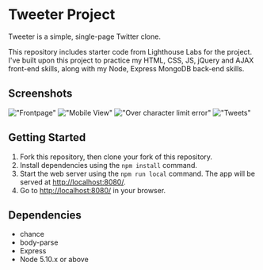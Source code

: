 # Tweeter Project

Tweeter is a simple, single-page Twitter clone.

This repository includes starter code from Lighthouse Labs for the project.
I've built upon this project to practice my HTML, CSS, JS, jQuery and AJAX front-end skills, along with my Node, Express MongoDB back-end skills.

## Screenshots

!["Frontpage"](https://i.imgur.com/pFLAHIf.png)
!["Mobile View"](https://i.imgur.com/Sz1E61j.png)
!["Over character limit error"](https://i.imgur.com/Sa76So8.png)
!["Tweets"](https://i.imgur.com/BqnI7pO.png)


## Getting Started

1. Fork this repository, then clone your fork of this repository.
2. Install dependencies using the `npm install` command.
3. Start the web server using the `npm run local` command. The app will be served at <http://localhost:8080/>.
4. Go to <http://localhost:8080/> in your browser.

## Dependencies

- chance
- body-parse
- Express
- Node 5.10.x or above
